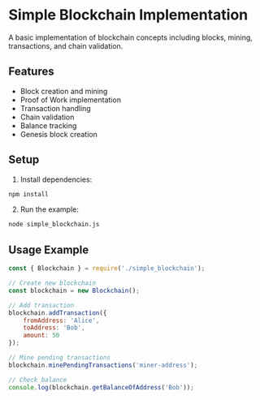 # Simple Blockchain Implementation

A basic implementation of blockchain concepts including blocks, mining, transactions, and chain validation.

## Features

- Block creation and mining
- Proof of Work implementation
- Transaction handling
- Chain validation
- Balance tracking
- Genesis block creation

## Setup

1. Install dependencies:
```bash
npm install
```

2. Run the example:
```bash
node simple_blockchain.js
```

## Usage Example

```javascript
const { Blockchain } = require('./simple_blockchain');

// Create new blockchain
const blockchain = new Blockchain();

// Add transaction
blockchain.addTransaction({
    fromAddress: 'Alice',
    toAddress: 'Bob',
    amount: 50
});

// Mine pending transactions
blockchain.minePendingTransactions('miner-address');

// Check balance
console.log(blockchain.getBalanceOfAddress('Bob'));
```